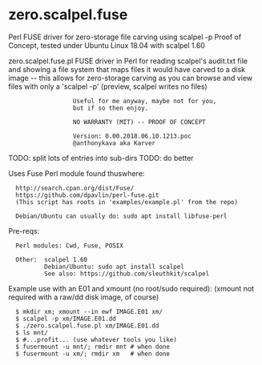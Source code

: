 # zero.scalpel.fuse
Perl FUSE driver for zero-storage file carving using scalpel -p
Proof of Concept, tested under Ubuntu Linux 18.04 with scalpel 1.60

zero.scalpel.fuse.pl  FUSE driver in Perl for reading scalpel's
                      audit.txt file and showing a file system
                      that maps files it would have carved to a
                      disk image -- this allows for zero-storage
                      carving as you can browse and view files
                      with only a 'scalpel -p' (preview, scalpel
                      writes no files)

                      Useful for me anyway, maybe not for you,
                      but if so then enjoy.

                      NO WARRANTY (MIT) -- PROOF OF CONCEPT

                      Version: 0.00.2018.06.10.1213.poc
                      @anthonykava aka Karver

  TODO: split lots of entries into sub-dirs
  TODO: do better

  Uses Fuse Perl module found thuswhere:

      http://search.cpan.org/dist/Fuse/
      https://github.com/dpavlin/perl-fuse.git
      (This script has roots in 'examples/example.pl' from the repo)

      Debian/Ubuntu can usually do: sudo apt install libfuse-perl

  Pre-reqs:

      Perl modules: Cwd, Fuse, POSIX

      Other:  scalpel 1.60
              Debian/Ubuntu: sudo apt install scalpel
              See also: https://github.com/sleuthkit/scalpel

  Example use with an E01 and xmount (no root/sudo required):
  (xmount not required with a raw/dd disk image, of course)

      $ mkdir xm; xmount --in ewf IMAGE.E01 xm/
      $ scalpel -p xm/IMAGE.E01.dd
      $ ./zero.scalpel.fuse.pl xm/IMAGE.E01.dd
      $ ls mnt/
      $ #...profit... (use whatever tools you like)
      $ fusermount -u mnt/; rmdir mnt # when done
      $ fusermount -u xm/; rmdir xm   # when done
